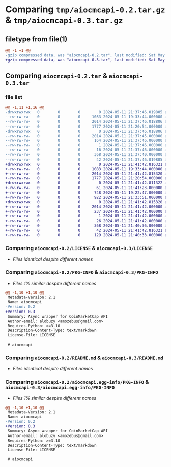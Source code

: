 # Comparing `tmp/aiocmcapi-0.2.tar.gz` & `tmp/aiocmcapi-0.3.tar.gz`

## filetype from file(1)

```diff
@@ -1 +1 @@
-gzip compressed data, was "aiocmcapi-0.2.tar", last modified: Sat May 11 21:37:46 2024, max compression
+gzip compressed data, was "aiocmcapi-0.3.tar", last modified: Sat May 11 21:41:42 2024, max compression
```

## Comparing `aiocmcapi-0.2.tar` & `aiocmcapi-0.3.tar`

### file list

```diff
@@ -1,11 +1,16 @@
-drwxrwxrwx   0        0        0        0 2024-05-11 21:37:46.019805 aiocmcapi-0.2/
--rw-rw-rw-   0        0        0     1083 2024-05-11 19:33:44.000000 aiocmcapi-0.2/LICENSE
--rw-rw-rw-   0        0        0     2014 2024-05-11 21:37:46.018806 aiocmcapi-0.2/PKG-INFO
--rw-rw-rw-   0        0        0     1777 2024-05-11 21:20:54.000000 aiocmcapi-0.2/README.md
-drwxrwxrwx   0        0        0        0 2024-05-11 21:37:46.018806 aiocmcapi-0.2/aiocmcapi.egg-info/
--rw-rw-rw-   0        0        0     2014 2024-05-11 21:37:45.000000 aiocmcapi-0.2/aiocmcapi.egg-info/PKG-INFO
--rw-rw-rw-   0        0        0      164 2024-05-11 21:37:46.000000 aiocmcapi-0.2/aiocmcapi.egg-info/SOURCES.txt
--rw-rw-rw-   0        0        0        1 2024-05-11 21:37:46.000000 aiocmcapi-0.2/aiocmcapi.egg-info/dependency_links.txt
--rw-rw-rw-   0        0        0       16 2024-05-11 21:37:46.000000 aiocmcapi-0.2/aiocmcapi.egg-info/top_level.txt
--rw-rw-rw-   0        0        0      368 2024-05-11 21:37:40.000000 aiocmcapi-0.2/pyproject.toml
--rw-rw-rw-   0        0        0       42 2024-05-11 21:37:46.019805 aiocmcapi-0.2/setup.cfg
+drwxrwxrwx   0        0        0        0 2024-05-11 21:41:42.816321 aiocmcapi-0.3/
+-rw-rw-rw-   0        0        0     1083 2024-05-11 19:33:44.000000 aiocmcapi-0.3/LICENSE
+-rw-rw-rw-   0        0        0     2014 2024-05-11 21:41:42.815320 aiocmcapi-0.3/PKG-INFO
+-rw-rw-rw-   0        0        0     1777 2024-05-11 21:20:54.000000 aiocmcapi-0.3/README.md
+drwxrwxrwx   0        0        0        0 2024-05-11 21:41:42.811322 aiocmcapi-0.3/aiocmcapi/
+-rw-rw-rw-   0        0        0       61 2024-05-11 21:41:23.000000 aiocmcapi-0.3/aiocmcapi/__init__.py
+-rw-rw-rw-   0        0        0      748 2024-05-11 19:22:47.000000 aiocmcapi-0.3/aiocmcapi/client.py
+-rw-rw-rw-   0        0        0      922 2024-05-11 21:33:51.000000 aiocmcapi-0.3/aiocmcapi/currency.py
+drwxrwxrwx   0        0        0        0 2024-05-11 21:41:42.815320 aiocmcapi-0.3/aiocmcapi.egg-info/
+-rw-rw-rw-   0        0        0     2014 2024-05-11 21:41:42.000000 aiocmcapi-0.3/aiocmcapi.egg-info/PKG-INFO
+-rw-rw-rw-   0        0        0      237 2024-05-11 21:41:42.000000 aiocmcapi-0.3/aiocmcapi.egg-info/SOURCES.txt
+-rw-rw-rw-   0        0        0        1 2024-05-11 21:41:42.000000 aiocmcapi-0.3/aiocmcapi.egg-info/dependency_links.txt
+-rw-rw-rw-   0        0        0       26 2024-05-11 21:41:42.000000 aiocmcapi-0.3/aiocmcapi.egg-info/top_level.txt
+-rw-rw-rw-   0        0        0      368 2024-05-11 21:40:36.000000 aiocmcapi-0.3/pyproject.toml
+-rw-rw-rw-   0        0        0       42 2024-05-11 21:41:42.816321 aiocmcapi-0.3/setup.cfg
+-rw-rw-rw-   0        0        0      129 2024-05-11 21:40:33.000000 aiocmcapi-0.3/setup.py
```

### Comparing `aiocmcapi-0.2/LICENSE` & `aiocmcapi-0.3/LICENSE`

 * *Files identical despite different names*

### Comparing `aiocmcapi-0.2/PKG-INFO` & `aiocmcapi-0.3/PKG-INFO`

 * *Files 1% similar despite different names*

```diff
@@ -1,10 +1,10 @@
 Metadata-Version: 2.1
 Name: aiocmcapi
-Version: 0.2
+Version: 0.3
 Summary: Async wrapper for CoinMarketCap API
 Author-email: alobuzy <amozebus@gmail.com>
 Requires-Python: >=3.10
 Description-Content-Type: text/markdown
 License-File: LICENSE
 
 # aiocmcapi
```

### Comparing `aiocmcapi-0.2/README.md` & `aiocmcapi-0.3/README.md`

 * *Files identical despite different names*

### Comparing `aiocmcapi-0.2/aiocmcapi.egg-info/PKG-INFO` & `aiocmcapi-0.3/aiocmcapi.egg-info/PKG-INFO`

 * *Files 1% similar despite different names*

```diff
@@ -1,10 +1,10 @@
 Metadata-Version: 2.1
 Name: aiocmcapi
-Version: 0.2
+Version: 0.3
 Summary: Async wrapper for CoinMarketCap API
 Author-email: alobuzy <amozebus@gmail.com>
 Requires-Python: >=3.10
 Description-Content-Type: text/markdown
 License-File: LICENSE
 
 # aiocmcapi
```

